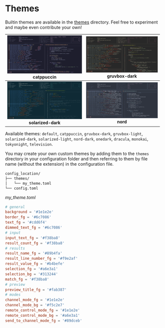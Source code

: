 # Themes

Builtin themes are available in the [themes](https://github.com/alexpasmantier/television/tree/main/themes) directory. Feel free to experiment and maybe even contribute your own!

|          ![catppuccin](../../assets/catppuccin.png "catppuccin") catppuccin           | ![gruvbox](../../assets/gruvbox.png "gruvbox") gruvbox-dark |
| :-----------------------------------------------------------------------------------: | :---------------------------------------------------------: |
| ![solarized-dark](../../assets/solarized-dark.png "gruvbox-light") **solarized-dark** |       ![nord](../../assets/nord.png "nord") **nord**        |

Available themes: `default`, `catppuccin`, `gruvbox-dark`, `gruvbox-light`, `solarized-dark`, `solarized-light`, `nord-dark`, `onedark`, `dracula`, `monokai`, `tokyonight`, `television`.

You may create your own custom themes by adding them to the `themes` directory in your configuration folder and then referring to them by file name (without the extension) in the configuration file.

```
config_location/
├── themes/
│   └── my_theme.toml
└── config.toml
```

_my_theme.toml_

```toml
# general
background = '#1e1e2e'
border_fg = '#6c7086'
text_fg = '#cdd6f4'
dimmed_text_fg = '#6c7086'
# input
input_text_fg = '#f38ba8'
result_count_fg = '#f38ba8'
# results
result_name_fg = '#89b4fa'
result_line_number_fg = '#f9e2af'
result_value_fg = '#b4befe'
selection_fg = '#a6e3a1'
selection_bg = '#313244'
match_fg = '#f38ba8'
# preview
preview_title_fg = '#fab387'
# modes
channel_mode_fg = '#1e1e2e'
channel_mode_bg = '#f5c2e7'
remote_control_mode_fg = '#1e1e2e'
remote_control_mode_bg = '#a6e3a1'
send_to_channel_mode_fg = '#89dceb'
```

